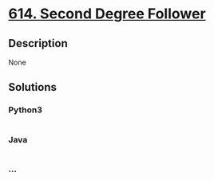 # [614. Second Degree Follower](https://leetcode.com/problems/second-degree-follower)

## Description
None


## Solutions


### Python3

```python

```

### Java

```java

```

### ...
```

```
